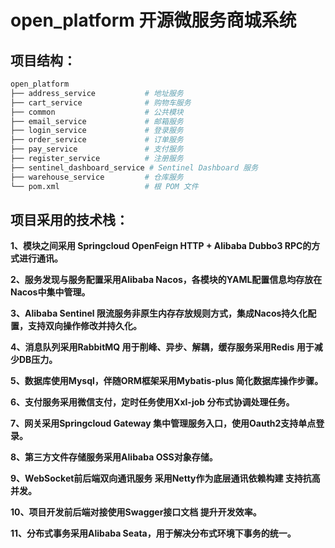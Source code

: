 # open_platform 开源微服务商城系统

## 项目结构：

```bash
open_platform
├── address_service           # 地址服务
├── cart_service              # 购物车服务
├── common                    # 公共模块
├── email_service             # 邮箱服务
├── login_service             # 登录服务
├── order_service             # 订单服务
├── pay_service               # 支付服务
├── register_service          # 注册服务
├── sentinel_dashboard_service # Sentinel Dashboard 服务
├── warehouse_service         # 仓库服务
└── pom.xml                   # 根 POM 文件
```

## 项目采用的技术栈：

**1、模块之间采用 Springcloud OpenFeign HTTP + Alibaba Dubbo3 RPC的方式进行通讯。**

**2、服务发现与服务配置采用Alibaba Nacos，各模块的YAML配置信息均存放在Nacos中集中管理。**

**3、Alibaba Sentinel 限流服务非原生内存存放规则方式，集成Nacos持久化配置，支持双向操作修改并持久化。**

**4、消息队列采用RabbitMQ 用于削峰、异步、解耦，缓存服务采用Redis 用于减少DB压力。**

**5、数据库使用Mysql，伴随ORM框架采用Mybatis-plus 简化数据库操作步骤。**

**6、支付服务采用微信支付，定时任务使用Xxl-job 分布式协调处理任务。**

**7、网关采用Springcloud Gateway 集中管理服务入口，使用Oauth2支持单点登录。**

**8、第三方文件存储服务采用Alibaba OSS对象存储。**

**9、WebSocket前后端双向通讯服务 采用Netty作为底层通讯依赖构建 支持抗高并发。**

**10、项目开发前后端对接使用Swagger接口文档 提升开发效率。**

**11、分布式事务采用Alibaba Seata，用于解决分布式环境下事务的统一。**

